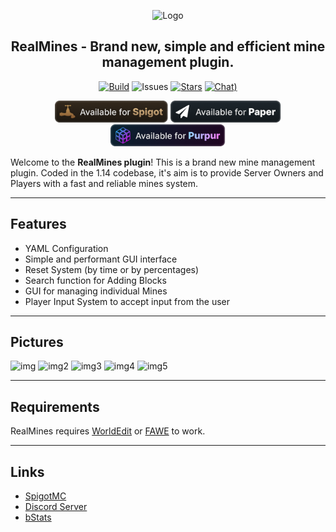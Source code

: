 <div align="center">

![Logo](https://i.imgur.com/rl6dII1.png)
## RealMines - Brand new, simple and efficient mine management plugin.
[![Build](https://img.shields.io/github/workflow/status/JoseGamerPT/RealMines/Publish%20and%20Build)](https://github.com/JoseGamerPT/RealMines/actions)
![Issues](https://img.shields.io/github/issues-raw/JoseGamerPT/RealMines)
[![Stars](https://img.shields.io/github/stars/JoseGamerPT/RealMines)](https://github.com/JoseGamerPT/RealMines/stargazers)
[![Chat)](https://img.shields.io/discord/817810368649887744?logo=discord&logoColor=white)](https://discord.gg/t7gfnYZKy8) 

<a href="/#"><img src="https://raw.githubusercontent.com/intergrav/devins-badges/v2/assets/compact/supported/spigot_46h.png" height="35"></a>
<a href="/#"><img src="https://raw.githubusercontent.com/intergrav/devins-badges/v2/assets/compact/supported/paper_46h.png" height="35"></a>
<a href="/#"><img src="https://raw.githubusercontent.com/intergrav/devins-badges/v2/assets/compact/supported/purpur_46h.png" height="35"></a>

</div>

Welcome to the **RealMines plugin**! This is a brand new mine management plugin. Coded in the 1.14 codebase, it's aim is to provide Server Owners and Players with a fast and reliable mines system.

----

## Features
* YAML Configuration
* Simple and performant GUI interface
* Reset System (by time or by percentages)
* Search function for Adding Blocks
* GUI for managing individual Mines
* Player Input System to accept input from the user

----

## Pictures
![img](https://i.imgur.com/35gJCNr.png)
![img2](https://i.imgur.com/DBRwcnl.png)
![img3](https://i.imgur.com/boHe3s9.gif)
![img4](https://i.imgur.com/og8if9B.png)
![img5](https://i.imgur.com/T9yXh0y.png)

----

## Requirements
RealMines requires [WorldEdit](https://dev.bukkit.org/projects/worldedit) or [FAWE](https://www.spigotmc.org/resources/fastasyncworldedit.13932/) to work.

----

## Links
* [SpigotMC](https://www.spigotmc.org/resources/realmines-1-14-to-1-19-2.73707/)
* [Discord Server](https://discord.gg/t7gfnYZKy8)
* [bStats](https://bstats.org/plugin/bukkit/RealMines/10574)
